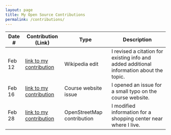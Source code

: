 ```yaml
---
layout: page
title: My Open Source Contributions
permalink: /contributions/
---
```


<!--
Type of the contribution should be "Wikipedia edit", "OpenStreet Map feature", "Documentation", "Course website", "Blog",
"Browser Add-on", etc.

The description should include a brief summary of what you did.

The link should bring us to a public page that shows your contribution. 

Replace the first row with your own contribution. 

-->





| Date # | Contribution (Link)| Type| Description|
| --- | --- | --- | --- |
| Feb 12 | [link to my contribution](https://en.wikipedia.org/w/index.php?title=%C5%8Cokayama_Station&diff=prev&oldid=1138972510) | Wikipedia edit | I revised a citation for existing info and added additional information about the topic. |
| Feb 16 | [link to my contribution](https://github.com/joannakl/ossd/issues/47) | Course website issue | I opened an issue for a small typo on the course website. |
| Feb 28 | [link to my contribution](https://www.openstreetmap.org/changeset/133131060) | OpenStreetMap contribution | I modified information for a shopping center near where I live. |

